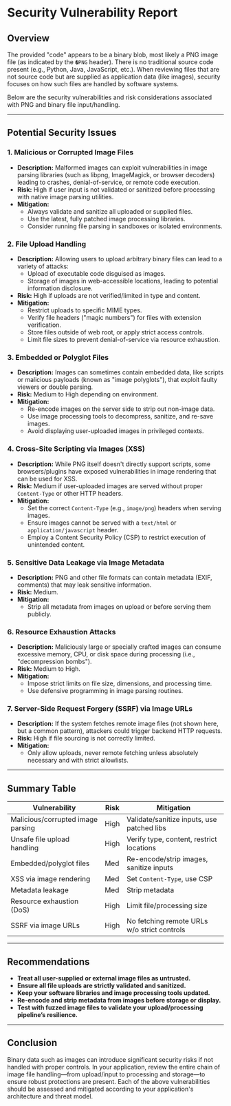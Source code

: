 # Security Vulnerability Report

## Overview

The provided "code" appears to be a binary blob, most likely a PNG image file (as indicated by the `�PNG` header). There is no traditional source code present (e.g., Python, Java, JavaScript, etc.). When reviewing files that are not source code but are supplied as application data (like images), security focuses on how such files are handled by software systems.

Below are the security vulnerabilities and risk considerations associated with PNG and binary file input/handling.

---

## Potential Security Issues

### 1. **Malicious or Corrupted Image Files**
- **Description:** Malformed images can exploit vulnerabilities in image parsing libraries (such as libpng, ImageMagick, or browser decoders) leading to crashes, denial-of-service, or remote code execution.
- **Risk:** High if user input is not validated or sanitized before processing with native image parsing utilities.
- **Mitigation:**
  - Always validate and sanitize all uploaded or supplied files.
  - Use the latest, fully patched image processing libraries.
  - Consider running file parsing in sandboxes or isolated environments.

### 2. **File Upload Handling**
- **Description:** Allowing users to upload arbitrary binary files can lead to a variety of attacks:
  - Upload of executable code disguised as images.
  - Storage of images in web-accessible locations, leading to potential information disclosure.
- **Risk:** High if uploads are not verified/limited in type and content.
- **Mitigation:**
  - Restrict uploads to specific MIME types.
  - Verify file headers ("magic numbers") for files with extension verification.
  - Store files outside of web root, or apply strict access controls.
  - Limit file sizes to prevent denial-of-service via resource exhaustion.

### 3. **Embedded or Polyglot Files**
- **Description:** Images can sometimes contain embedded data, like scripts or malicious payloads (known as "image polyglots"), that exploit faulty viewers or double parsing.
- **Risk:** Medium to High depending on environment.
- **Mitigation:**
  - Re-encode images on the server side to strip out non-image data.
  - Use image processing tools to decompress, sanitize, and re-save images.
  - Avoid displaying user-uploaded images in privileged contexts.

### 4. **Cross-Site Scripting via Images (XSS)**
- **Description:** While PNG itself doesn't directly support scripts, some browsers/plugins have exposed vulnerabilities in image rendering that can be used for XSS.
- **Risk:** Medium if user-uploaded images are served without proper `Content-Type` or other HTTP headers.
- **Mitigation:**
  - Set the correct `Content-Type` (e.g., `image/png`) headers when serving images.
  - Ensure images cannot be served with a `text/html` or `application/javascript` header.
  - Employ a Content Security Policy (CSP) to restrict execution of unintended content.

### 5. **Sensitive Data Leakage via Image Metadata**
- **Description:** PNG and other file formats can contain metadata (EXIF, comments) that may leak sensitive information.
- **Risk:** Medium.
- **Mitigation:**
  - Strip all metadata from images on upload or before serving them publicly.

### 6. **Resource Exhaustion Attacks**
- **Description:** Maliciously large or specially crafted images can consume excessive memory, CPU, or disk space during processing (i.e., "decompression bombs").
- **Risk:** Medium to High.
- **Mitigation:** 
  - Impose strict limits on file size, dimensions, and processing time.
  - Use defensive programming in image parsing routines.

### 7. **Server-Side Request Forgery (SSRF) via Image URLs**
- **Description:** If the system fetches remote image files (not shown here, but a common pattern), attackers could trigger backend HTTP requests.
- **Risk:** High if file sourcing is not correctly limited.
- **Mitigation:**
  - Only allow uploads, never remote fetching unless absolutely necessary and with strict allowlists.

---

## Summary Table

| Vulnerability                         | Risk  | Mitigation                                     |
|----------------------------------------|-------|------------------------------------------------|
| Malicious/corrupted image parsing      | High  | Validate/sanitize inputs, use patched libs      |
| Unsafe file upload handling            | High  | Verify type, content, restrict locations        |
| Embedded/polyglot files                | Med   | Re-encode/strip images, sanitize inputs         |
| XSS via image rendering                | Med   | Set `Content-Type`, use CSP                    |
| Metadata leakage                       | Med   | Strip metadata                                 |
| Resource exhaustion (DoS)              | High  | Limit file/processing size                      |
| SSRF via image URLs                    | High  | No fetching remote URLs w/o strict controls     |

---

## Recommendations

- **Treat all user-supplied or external image files as untrusted.**
- **Ensure all file uploads are strictly validated and sanitized.**
- **Keep your software libraries and image processing tools updated.**
- **Re-encode and strip metadata from images before storage or display.**
- **Test with fuzzed image files to validate your upload/processing pipeline’s resilience.**

---

## Conclusion

Binary data such as images can introduce significant security risks if not handled with proper controls. In your application, review the entire chain of image file handling—from upload/input to processing and storage—to ensure robust protections are present. Each of the above vulnerabilities should be assessed and mitigated according to your application's architecture and threat model.